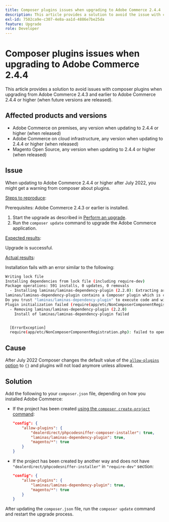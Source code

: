 ```yaml
---
title: Composer plugins issues when upgrading to Adobe Commerce 2.4.4
description: This article provides a solution to avoid the issue with composer plugins when upgrading from Adobe Commerce 2.4.3 and earlier to Adobe Commerce 2.4.4 or higher (when future versions are released).
exl-id: 7502ca9e-c307-4e8a-aa1d-4886e7be25da
feature: Upgrade
role: Developer
---
```

# Composer plugins issues when upgrading to Adobe Commerce 2.4.4

This article provides a solution to avoid issues with composer plugins when upgrading from Adobe Commerce 2.4.3 and earlier to Adobe Commerce 2.4.4 or higher (when future versions are released).

## Affected products and versions

* Adobe Commerce on premises, any version when updating to 2.4.4 or higher (when released)
* Adobe Commerce on cloud infrastructure, any version when updating to 2.4.4 or higher (when released)
* Magento Open Source, any version when updating to 2.4.4 or higher (when released)

## Issue

When updating to Adobe Commerce 2.4.4 or higher after July 2022, you might get a warning from composer about plugins.

<u>Steps to reproduce</u>:

Prerequisites: Adobe Commerce 2.4.3 or earlier is installed.

1. Start the upgrade as described in [Perform an upgrade](https://experienceleague.adobe.com/docs/commerce-operations/upgrade-guide/implementation/perform-upgrade.html).
1. Run the `composer update` command to upgrade the Adobe Commerce application.

<u>Expected results</u>:

Upgrade is successful.

<u>Actual results</u>:

Installation fails with an error similar to the following:

```bash
Writing lock file
Installing dependencies from lock file (including require-dev)
Package operations: 591 installs, 0 updates, 0 removals
  - Installing laminas/laminas-dependency-plugin (2.2.0): Extracting archive
laminas/laminas-dependency-plugin contains a Composer plugin which is currently not in your allow-plugins config. See https://getcomposer.org/allow-plugins
Do you trust "laminas/laminas-dependency-plugin" to execute code and wish to enable it now? (writes "allow-plugins" to composer.json) [y,n,d,?] y
Plugin initialization failed (require(app/etc/NonComposerComponentRegistration.php): failed to open stream: No such file or directory), uninstalling plugin
  - Removing laminas/laminas-dependency-plugin (2.2.0)
    Install of laminas/laminas-dependency-plugin failed


  [ErrorException]
  require(app/etc/NonComposerComponentRegistration.php): failed to open stream: No such file or directory
```

## Cause

After July 2022 Composer changes the default value of the [`allow-plugins` option](https://getcomposer.org/doc/06-config.md#allow-plugins) to `{}` and plugins will not load anymore unless allowed.

## Solution

Add the following to your `composer.json` file, depending on how you installed Adobe Commerce:

* If the project has been created [using the `composer create-project` command](https://experienceleague.adobe.com/en/docs/commerce-operations/installation-guide/composer#get-the-metapackage):

    ```json
    "config": {
        "allow-plugins": {
            "dealerdirect/phpcodesniffer-composer-installer": true,
            "laminas/laminas-dependency-plugin": true,
            "magento/*": true
        }
    }
    ```

* If the project has been created by another way and does not have `"dealerdirect/phpcodesniffer-installer"` in `"require-dev"` section:

    ```json
    "config": {
        "allow-plugins": {
            "laminas/laminas-dependency-plugin": true,
            "magento/*": true
        }
    }
    ```

After updating the `composer.json` file, run the `composer update` command and restart the upgrade process.

